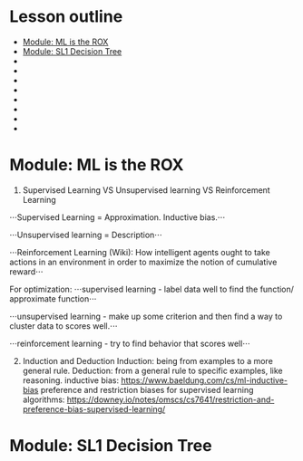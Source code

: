 # Lesson outline
- [Module: ML is the ROX]()
- [Module: SL1 Decision Tree]()
- []()
- []()
- []()
- []()
- []()
- []()
- []()
- []()


# Module: ML is the ROX
1. Supervised Learning VS Unsupervised learning VS Reinforcement Learning

⋅⋅⋅Supervised Learning = Approximation. Inductive bias.⋅⋅⋅

⋅⋅⋅Unsupervised learning = Description⋅⋅⋅

⋅⋅⋅Reinforcement Learning (Wiki): How intelligent agents ought to take actions in an environment in order to maximize the notion of cumulative reward⋅⋅⋅

For optimization:
⋅⋅⋅supervised learning - label data well to find the function/ approximate function⋅⋅⋅

⋅⋅⋅unsupervised learning - make up some criterion and then find a way to cluster data to scores well.⋅⋅⋅

⋅⋅⋅reinforcement learning - try to find behavior that scores well⋅⋅⋅

2. Induction and Deduction
Induction: being from examples to a more general rule.
Deduction: from a general rule to specific examples, like reasoning.
inductive bias: 
https://www.baeldung.com/cs/ml-inductive-bias
preference and restriction biases for supervised learning algorithms:
https://downey.io/notes/omscs/cs7641/restriction-and-preference-bias-supervised-learning/

# Module: SL1 Decision Tree


